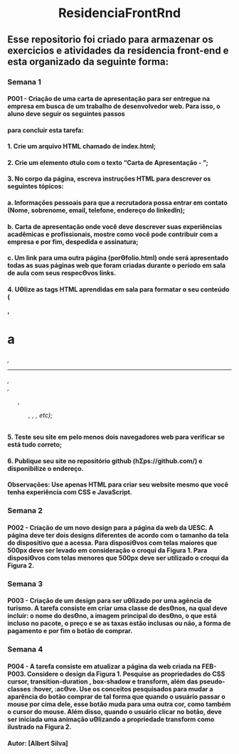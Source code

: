 <h1 align="center">ResidenciaFrontRnd</h1>

## Esse repositorio foi criado para armazenar os exercicios e atividades da residencia front-end e esta organizado da seguinte forma:

### Semana 1
#### P001 - Criação de uma carta de apresentação para ser entregue na empresa em busca de um trabalho de desenvolvedor web. Para isso, o aluno deve seguir os seguintes passos 
#### para concluir esta tarefa:
#### 1. Crie um arquivo HTML chamado de index.html;
#### 2. Crie um elemento ơtulo com o texto “Carta de Apresentação - <seu nome>”;
#### 3. No corpo da página, escreva instruções HTML para descrever os seguintes tópicos:
#### a. Informações pessoais para que a recrutadora possa entrar em contato (Nome, sobrenome, email, telefone, endereço do linkedln);
#### b. Carta de apresentação onde você deve descrever suas experiências acadêmicas e profissionais, mostre como você pode contribuir com a empresa e por fim, despedida e assinatura;
#### c. Um link para uma outra página (porƟfolio.html) onde será apresentado todas as suas páginas web que foram criadas durante o período em sala de aula com seus respecƟvos links.
#### 4. UƟlize as tags HTML aprendidas em sala para formatar o seu conteúdo (<p>, <h1>a<h6>, <hr/>, <br/>, <ul>, <ol>, <a>, <img>, etc);
#### 5. Teste seu site em pelo menos dois navegadores web para verificar se está tudo correto;
#### 6. Publique seu site no repositório github (hƩps://github.com/) e disponibilize o endereço.
#### Observações: Use apenas HTML para criar seu website mesmo que você tenha experiência com CSS e JavaScript.

### Semana 2
#### P002 - Criação de um novo design para a página da web da UESC. A página deve ter dois designs diferentes de acordo com o tamanho da tela do dispositivo que a acessa. Para disposiƟvos com telas maiores que 500px deve ser levado em consideração o croqui da Figura 1. Para disposiƟvos com telas menores que 500px deve ser utilizado o croqui da Figura 2.

### Semana 3
#### P003 - Criação de um design para ser uƟlizado por uma agência de turismo. A tarefa consiste em criar uma classe de desƟnos, na qual deve incluir: o nome do desƟno, a imagem principal do desƟno, o que está incluso no pacote, o preço e se as taxas estão inclusas ou não, a forma de pagamento e por fim o botão de comprar.

### Semana 4  
#### P004 - A tarefa consiste em atualizar a página da web criada na FEB-P003. Considere o design da Figura 1. Pesquise as propriedades do CSS cursor, transition-duration , box-shadow e transform, além das pseudo-classes :hover, :acƟve. Use os conceitos pesquisados para mudar a aparência do botão comprar de tal forma que quando o usuário passar o mouse por cima dele, esse botão muda para uma outra cor, como também o cursor do mouse. Além disso, quando o usuário clicar no botão, deve ser iniciada uma animação uƟlizando a propriedade transform como ilustrado na Figura 2.

#### Autor: [Albert Silva]